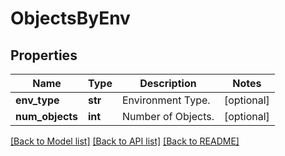 # ObjectsByEnv

## Properties
Name | Type | Description | Notes
------------ | ------------- | ------------- | -------------
**env_type** | **str** | Environment Type. | [optional] 
**num_objects** | **int** | Number of Objects. | [optional] 

[[Back to Model list]](../README.md#documentation-for-models) [[Back to API list]](../README.md#documentation-for-api-endpoints) [[Back to README]](../README.md)


